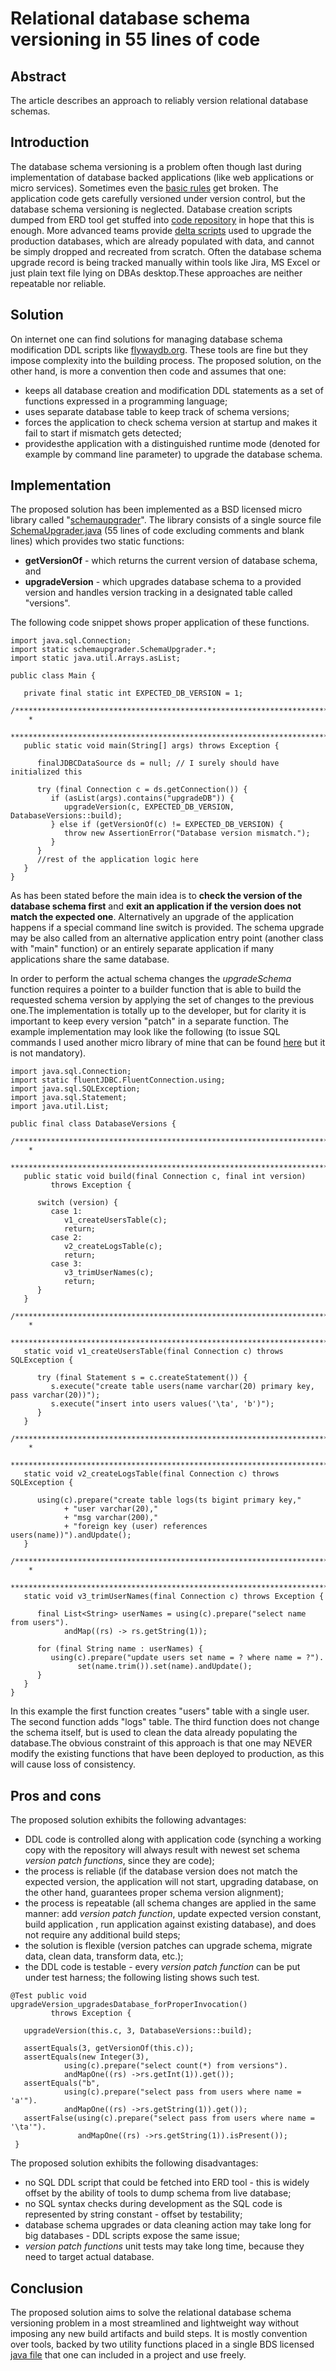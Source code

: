 # Relational database schema versioning in 55 lines of code

## Abstract
The article describes an approach to reliably version relational database schemas.

## Introduction
The database schema versioning is a problem often though last during 
implementation of database backed applications (like web applications or
 micro services). Sometimes even the [basic rules](https://odetocode.com/blogs/scott/archive/2008/01/30/three-rules-for-database-work.aspx) get broken.
 The application code gets carefully versioned under version control,
 but the database schema versioning is neglected. Database creation 
scripts dumped from ERD tool get stuffed into [code repository](https://odetocode.com/blogs/scott/archive/2008/01/31/versioning-databases-the-baseline.aspx) in hope that 
this is enough. More advanced teams provide [delta scripts](https://odetocode.com/blogs/scott/archive/2008/02/02/versioning-databases-change-scripts.aspx) used to upgrade
 the production databases, which are already populated with data, and cannot
 be simply dropped and recreated from scratch. Often the database schema 
upgrade record is being tracked manually within tools like Jira, MS Excel
 or just plain text file lying on DBAs desktop.These approaches are neither 
repeatable nor reliable.

## Solution
On internet one can find solutions for managing database schema 
modification DDL scripts like [flywaydb.org](https://flywaydb.org/). 
These tools are fine but they impose complexity into the building process. 
The proposed solution, on the other hand, is more a convention then code 
and assumes that one:
* keeps all database creation and modification DDL statements as a set of
 functions expressed in a programming language;
* uses separate database table to keep track of schema versions;
* forces the application to check schema version at startup and makes it fail
 to start if mismatch gets detected;
* providesthe application with a distinguished runtime mode 
(denoted for example by command line parameter) to upgrade the database schema.

## Implementation
The proposed solution has been implemented as a BSD licensed micro
 library called "[schemaupgrader](https://github.com/lbownik/schemaupgrader)". The library consists of a single 
source file [SchemaUpgrader.java](https://github.com/lbownik/schemaupgrader/blob/master/src/schemaupgrader/SchemaUpgrader.java) (55 lines of code excluding
 comments and blank lines) which provides two static functions:
* **getVersionOf** - which returns the current version of database schema, and
* **upgradeVersion** - which upgrades database schema to a provided version and 
handles version tracking in a designated table called "versions".

The following code snippet shows proper application of these functions.

```
import java.sql.Connection;
import static schemaupgrader.SchemaUpgrader.*;
import static java.util.Arrays.asList;

public class Main {

   private final static int EXPECTED_DB_VERSION = 1;
   /****************************************************************************
    *
    ***************************************************************************/
   public static void main(String[] args) throws Exception {

      finalJDBCDataSource ds = null; // I surely should have initialized this

      try (final Connection c = ds.getConnection()) {
         if (asList(args).contains("upgradeDB")) {
            upgradeVersion(c, EXPECTED_DB_VERSION, DatabaseVersions::build);
         } else if (getVersionOf(c) != EXPECTED_DB_VERSION) {
            throw new AssertionError("Database version mismatch.");
         }
      }
      //rest of the application logic here
   }
}
```
As has been stated before the main idea is to **check the version 
of the database schema first** and **exit an application if the version does 
not match the expected one**. Alternatively an upgrade of the application happens
 if a special command line switch is provided. The schema upgrade may be also
 called from an alternative application entry point (another class with "main"
 function) or an entirely separate application if many applications share the 
same database.

In order to perform the actual schema
 changes the _upgradeSchema_ function requires a pointer to a builder 
function that is able to build the requested schema version by applying 
the set of changes to the previous one.The implementation is totally up to
 the developer, but for clarity it is important to keep every version "patch"
 in a separate function. The example implementation may look like the 
following (to issue SQL commands I used another micro library of mine
 that can be found [here](https://github.com/lbownik/fluentjdbc) but it is 
not mandatory).
```
import java.sql.Connection;
import static fluentJDBC.FluentConnection.using;
import java.sql.SQLException;
import java.sql.Statement;
import java.util.List;

public final class DatabaseVersions {
   /****************************************************************************
    *
    ***************************************************************************/
   public static void build(final Connection c, final int version)
         throws Exception {

      switch (version) {
         case 1:
            v1_createUsersTable(c);
            return;
         case 2:
            v2_createLogsTable(c);
            return;
         case 3:
            v3_trimUserNames(c);
            return;
      }
   }
   /****************************************************************************
    * 
    ***************************************************************************/
   static void v1_createUsersTable(final Connection c) throws SQLException {

      try (final Statement s = c.createStatement()) {
         s.execute("create table users(name varchar(20) primary key, pass varchar(20))");
         s.execute("insert into users values('\ta', 'b')");
      }
   }
   /****************************************************************************
    *
    ***************************************************************************/
   static void v2_createLogsTable(final Connection c) throws SQLException {

      using(c).prepare("create table logs(ts bigint primary key,"
            + "user varchar(20),"
            + "msg varchar(200),"
            + "foreign key (user) references users(name))").andUpdate();
   }
   /****************************************************************************
    *
    ***************************************************************************/
   static void v3_trimUserNames(final Connection c) throws Exception {

      final List<String> userNames = using(c).prepare("select name from users").
            andMap((rs) -> rs.getString(1));

      for (final String name : userNames) {
         using(c).prepare("update users set name = ? where name = ?").
               set(name.trim()).set(name).andUpdate();
      }
   }
}
```
In this example the first function creates "users" table with a 
single user. The second function adds "logs" table. The third function 
does not change the schema itself, but is used to clean the data already 
populating the database.The obvious constraint of this approach is that
 one may NEVER modify the existing functions that have been deployed to 
production, as this will cause loss of consistency.

## Pros and cons
The proposed solution exhibits the following advantages:
* DDL code is controlled along with application code (synching a working copy
 with the repository will always result with newest set schema _version patch 
functions_, since they are code);
* the process is reliable (if the database version does not match the expected
 version, the application will not start, upgrading database, on the other hand,
 guarantees proper schema version alignment);
* the process is repeatable (all schema changes are applied in the same manner: 
add _version patch function_, update expected version constant, build application ,
run application against existing database), and does not require any additional 
build steps;
* the solution is flexible (version patches can upgrade schema, migrate data, 
clean data, transform data, etc.);
* the DDL code is testable - every _version patch function_ can be put under test
 harness; the following listing shows such test.
```
@Test public void upgradeVersion_upgradesDatabase_forProperInvocation()
         throws Exception {

   upgradeVersion(this.c, 3, DatabaseVersions::build);

   assertEquals(3, getVersionOf(this.c));
   assertEquals(new Integer(3),
            using(c).prepare("select count(*) from versions").
            andMapOne((rs) ->rs.getInt(1)).get());
   assertEquals("b",
            using(c).prepare("select pass from users where name = 'a'").
            andMapOne((rs) ->rs.getString(1)).get());
   assertFalse(using(c).prepare("select pass from users where name = '\ta'").
               andMapOne((rs) ->rs.getString(1)).isPresent());
 }
```
The proposed solution exhibits the following disadvantages:
* no SQL DDL script that could be fetched into ERD tool - this is widely 
offset by the ability of tools to dump schema from live database;
* no SQL syntax checks during development as the SQL code is represented by
 string constant - offset by testability;
* database schema upgrades or data cleaning action may take long for big 
databases - DDL scripts expose the same issue;
* _version patch functions_ unit tests may take long time, because they need to
 target actual database.

## Conclusion
The proposed solution aims to solve the relational database schema versioning
 problem in a most streamlined and lightweight way without imposing any new 
build artifacts and build steps. It is mostly convention over tools, backed
 by two utility functions placed in a single BDS licensed [java file](https://github.com/lbownik/schemaupgrader/blob/master/src/schemaupgrader/SchemaUpgrader.java) that one 
can included in a project and use freely.

